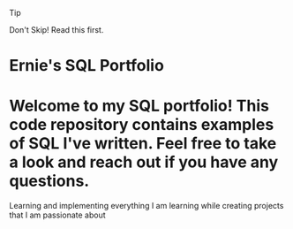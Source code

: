 > [!TIP]
> Don't Skip! Read this first.


# Ernie's SQL Portfolio 

# Welcome to my SQL portfolio! This code repository contains examples of SQL I've written. Feel free to take a look and reach out if you have any questions.

Learning and implementing everything I am learning while creating projects that I am passionate about 

